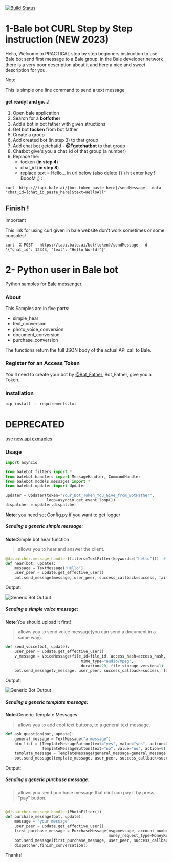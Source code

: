 [![Build Status](https://avatars1.githubusercontent.com/u/35299314?s=200&v=4)](https://github.com/balemessenger)

# 1-Bale bot **CURL** Step by Step instruction (NEW 2023)

   Hello, Welcome to PRACTICAL step by step beginners instruction to use Bale bot send first message to a Bale group.
in the Bale developer network there is a very poor description about it and here a nice and sweet description for you.

> [!NOTE]
>This is simple one line command to send a text message
>

#### get ready! and go...!

1. Open bale application
2. Search for a **botfother**
3. Add a bot in bot father with given structions
4. Get bot **tocken** from bot father
5. Create a group
6. Add created bot (in step 3) to that group
7. Add chat bot getchatid -  **@Fgetchatbot** to that group
8. Chatbot give's you a chat_id of that group (a number)
9. Replace the:
    - tocken (**in step 4**) 
    - chat_id (**in step 8**)
    - replace text = Hello... in url below (also delete {} ) hit enter key ! BoooM ;) :

  ```curl  https://tapi.bale.ai/{bot-token-paste-here}/sendMessage --data "chat_id={chat_id_paste_here}&text=HelloAll" ```

## Finish !
  
> [!IMPORTANT]
> This link for using curl given in bale website don't work sometimes or some consoles!
> ```
>curl -X POST   https://tapi.bale.ai/bot{token}/sendMessage  -d '{"chat_id": 12343, "text": "Hello World!"}'
> ```


  
# 2- Python user in Bale bot

Python samples for [Bale messenger](https://bale.ai).

### About

This Samples are in five parts:

* simple_hear
* text_conversion
* photo_voice_conversion
* document_conversion
* purchase_conversion


The functions return the full JSON body of the actual API call to Bale.

### Register for an Access Token

You'll need to create your bot by [@Bot_Father](https://web.bale.ai/), Bot_Father, give you a Token.

### Installation

```bash
pip install -r requirements.txt
``` 
# DEPRECATED 
use [new api exmaples](https://github.com/balemessenger/bale-bot-samples/tree/master/new_api_example) 
### Usage

```python
import asyncio

from balebot.filters import *
from balebot.handlers import MessageHandler, CommandHandler
from balebot.models.messages import *
from balebot.updater import Updater

updater = Updater(token="Your_Bot_Token_You_Give_from_BotFather",
                  loop=asyncio.get_event_loop())
dispatcher = updater.dispatcher

```

__Note__: you need set Config.py if you want to get logger


##### Sending a generic simple message:

__Note__:Simple bot hear function
> allows you to hear and answer the client.


```python
@dispatcher.message_handler(filters=TextFilter(keywords=["hello"]))  # filter text the client enter to bot
def hear(bot, update):
    message = TextMessage('Hello')
    user_peer = update.get_effective_user()
    bot.send_message(message, user_peer, success_callback=success, failure_callback=failure)
```

Output:

![Generic Bot Output](image_9390.png)

##### Sending a simple voice message:
__Note__:You should upload it first!

> allows you to send voice message(you can send a document in a same way).


```python
def send_voice(bot, update):
    user_peer = update.get_effective_user()
    v_message = VoiceMessage(file_id=file_id, access_hash=access_hash, name="Hello", file_size='259969',
                                 mime_type="audio/mpeg",
                                 duration=20, file_storage_version=1)
    bot.send_message(v_message, user_peer, success_callback=success, failure_callback=failure)
```

Output:

![Generic Bot Output](https://github.com/balemessenger/blob/master/assets/logo.png)
##### Sending a generic template message:

__Note__:Generic Template Messages 
> allows you to add cool text buttons, to a general text message.


```python
def ask_question(bot, update):
    general_message = TextMessage("a message")
    btn_list = [TemplateMessageButton(text="yes", value="yes", action=0),
                TemplateMessageButton(text="no", value="no", action=0)]
    template_message = TemplateMessage(general_message=general_message, btn_list=btn_list)
    bot.send_message(template_message, user_peer, success_callback=success, failure_callback=failure)
```

Output:

##### Sending a generic purchase message:

> allows you send purchase message that clint can pay it by press "pay" button.

```python

@dispatcher.message_handler(PhotoFilter())
def purchase_message(bot, update):
    message = "your message"
    user_peer = update.get_effective_user()
    first_purchase_message = PurchaseMessage(msg=message, account_number="your cart number", amount="how much do you want to ask",
                                             money_request_type=MoneyRequestType.normal)
    bot.send_message(first_purchase_message, user_peer, success_callback=success, failure_callback=failure)
    dispatcher.finish_conversation()
```
Thanks!
